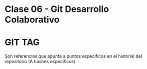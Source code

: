# Clase 06 - Git Desarrollo Colaborativo

# GIT TAG
Son referencias que apunta a puntos especificos en el historial del repositorio (A hashes especificos)


